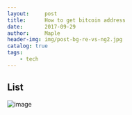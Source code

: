 ```yaml
---
layout:     post
title:      How to get bitcoin address
date:       2017-09-29
author:     Maple
header-img: img/post-bg-re-vs-ng2.jpg
catalog: true
tags:
    - tech
---
```


## List

![image](https://github.com/MapleLaker/MapleLaker.github.io/tree/master/img/bitcoin-address.png)


